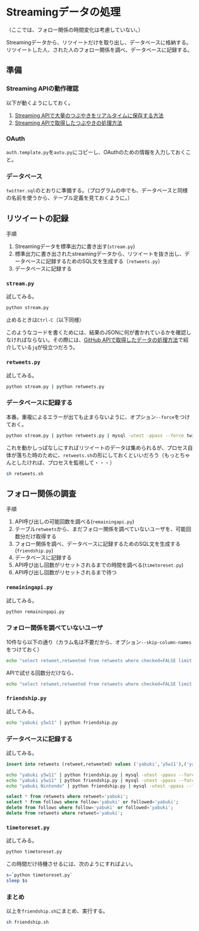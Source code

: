 # Streamingデータの処理

（ここでは、フォロー関係の時間変化は考慮していない。）

Streamingデータから、リツイートだけを取り出し、データベースに格納する。リツイートした人、された人のフォロー関係を調べ、データベースに記録する。

## 準備

### Streaming APIの動作確認

以下が動くようにしておく。

1. [Streaming APIで大量のつぶやきをリアルタイムに保存する方法](http://blog.unfindable.net/archives/4257)
1. [Streaming APIで取得したつぶやきの処理方法](http://blog.unfindable.net/archives/4302)

### OAuth

`auth.template.py`を`autu.py`にコピーし、OAuthのための情報を入力しておくこと。

### データベース

`twitter.sql`のとおりに準備する。（プログラムの中でも、データベースと同様の名前を使うから、テーブル定義を見ておくように。）

## リツイートの記録

手順

1. Streamingデータを標準出力に書き出す(`stream.py`)
1. 標準出力に書き出されたstreamingデータから、リツイートを抜き出し、データベースに記録するためのSQL文を生成する（`retweets.py`）
1. データベースに記録する

### `stream.py`

試してみる。

```bash
python stream.py
```

止めるときは`Ctrl-C`（以下同様）

このようなコードを書くためには、結果のJSONに何が書かれているかを確認しなければならない。その際には、[GitHub APIで取得したデータの処理方法](https://github.com/taroyabuki/yabukilab/blob/master/library/github/GitHub%20API%E3%81%A7%E5%8F%96%E5%BE%97%E3%81%97%E3%81%9F%E3%83%87%E3%83%BC%E3%82%BF%E3%81%AE%E5%87%A6%E7%90%86%E6%96%B9%E6%B3%95.md)で紹介している`jq`が役立つだろう。

### `retweets.py`

試してみる。

```bash
python stream.py | python retweets.py
```

### データベースに記録する

本番。重複によるエラーが出ても止まらないように、オプション`--force`をつけておく。

```bash
python stream.py | python retweets.py | mysql -utest -ppass --force twitter
```

これを動かしっぱなしにすればリツイートのデータは集められるが、プロセス自体が落ちた時のために、`retweets.sh`の形にしておくといいだろう（もっとちゃんとしたければ、プロセスを監視して・・・）

```bash
sh retweets.sh
```

## フォロー関係の調査

手順

1. API呼び出しの可能回数を調べる(`remainingapi.py`)
1. テーブル`retweets`から、まだフォロー関係を調べていないユーザを、可能回数分だけ取得する
1. フォロー関係を調べ、データベースに記録するためのSQL文を生成する(`friendship.py`)
1. データベースに記録する
1. API呼び出し回数がリセットされるまでの時間を調べる(`timetoreset.py`)
1. API呼び出し回数がリセットされるまで待つ

### `remainingapi.py`

試してみる。

```bash
python remainingapi.py
```

### フォロー関係を調べていないユーザ

10件なら以下の通り（カラム名は不要だから、オプション`--skip-column-names`をつけておく）

```bash
echo "select retweet,retweeted from retweets where checked=FALSE limit 10;" | mysql -utest -ppass --skip-column-names twitter 
```

APIで試せる回数分だけなら、

```bash
echo "select retweet,retweeted from retweets where checked=FALSE limit `python remainingapi.py`;" | mysql -utest -ppass --skip-column-names twitter 
```

### `friendship.py`

試してみる。

```bash
echo "yabuki y5w11" | python friendship.py
```

### データベースに記録する

試してみる。

```sql
insert into retweets (retweet,retweeted) values ('yabuki','y5w11'),('yabuki','Nintendo');
```

```bash
echo "yabuki y5w11" | python friendship.py | mysql -utest -ppass --force twitter
echo "yabuki y5w11" | python friendship.py | mysql -utest -ppass --force twitter
echo "yabuki Nintendo" | python friendship.py | mysql -utest -ppass --force twitter
```

```sql
select * from retweets where retweet='yabuki';
select * from follows where follow='yabuki' or followed='yabuki';
delete from follows where follow='yabuki' or followed='yabuki';
delete from retweets where retweet='yabuki';
```

### `timetoreset.py`

試してみる。

```bash
python timetoreset.py
```

この時間だけ待機させるには、次のようにすればよい。

```bash
s=`python timetoreset.py`
sleep $s
```

### まとめ

以上を`friendship.sh`にまとめ、実行する。

```bash
sh friendship.sh
```